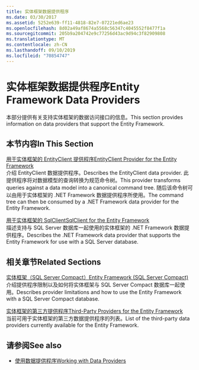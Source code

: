 ```yaml
---
title: 实体框架数据提供程序
ms.date: 03/30/2017
ms.assetid: 5252e639-ff11-4818-82e7-07221ed6ae23
ms.openlocfilehash: 8d02a49af8674a5568c56347c4045552f8477f1a
ms.sourcegitcommit: 205b9a204742e9c77256d43ac9d94c3f82909808
ms.translationtype: MT
ms.contentlocale: zh-CN
ms.lasthandoff: 09/10/2019
ms.locfileid: "70854747"
---
```

# <a name="entity-framework-data-providers"></a><span data-ttu-id="3eed7-102">实体框架数据提供程序</span><span class="sxs-lookup"><span data-stu-id="3eed7-102">Entity Framework Data Providers</span></span>
<span data-ttu-id="3eed7-103">本部分提供有关支持实体框架的数据访问接口的信息。</span><span class="sxs-lookup"><span data-stu-id="3eed7-103">This section provides information on data providers that support the Entity Framework.</span></span>  
  
## <a name="in-this-section"></a><span data-ttu-id="3eed7-104">本节内容</span><span class="sxs-lookup"><span data-stu-id="3eed7-104">In This Section</span></span>  
 [<span data-ttu-id="3eed7-105">用于实体框架的 EntityClient 提供程序</span><span class="sxs-lookup"><span data-stu-id="3eed7-105">EntityClient Provider for the Entity Framework</span></span>](entityclient-provider-for-the-entity-framework.md)  
 <span data-ttu-id="3eed7-106">介绍 EntityClient 数据提供程序。</span><span class="sxs-lookup"><span data-stu-id="3eed7-106">Describes the EntityClient data provider.</span></span> <span data-ttu-id="3eed7-107">此提供程序将对数据模型的查询转换为规范命令树。</span><span class="sxs-lookup"><span data-stu-id="3eed7-107">This provider transforms queries against a data model into a canonical command tree.</span></span> <span data-ttu-id="3eed7-108">随后该命令树可以由用于实体框架的 .NET Framework 数据提供程序所使用。</span><span class="sxs-lookup"><span data-stu-id="3eed7-108">The command tree can then be consumed by a .NET Framework data provider for the Entity Framework.</span></span>  
  
 [<span data-ttu-id="3eed7-109">用于实体框架的 SqlClient</span><span class="sxs-lookup"><span data-stu-id="3eed7-109">SqlClient for the Entity Framework</span></span>](sqlclient-for-the-entity-framework.md)  
 <span data-ttu-id="3eed7-110">描述支持与 SQL Server 数据库一起使用的实体框架的 .NET Framework 数据提供程序。</span><span class="sxs-lookup"><span data-stu-id="3eed7-110">Describes the .NET Framework data provider that supports the Entity Framework for use with a SQL Server database.</span></span>  
  
## <a name="related-sections"></a><span data-ttu-id="3eed7-111">相关章节</span><span class="sxs-lookup"><span data-stu-id="3eed7-111">Related Sections</span></span>  
 [<span data-ttu-id="3eed7-112">实体框架（SQL Server Compact）</span><span class="sxs-lookup"><span data-stu-id="3eed7-112">Entity Framework (SQL Server Compact)</span></span>](https://go.microsoft.com/fwlink/?LinkId=135638)  
 <span data-ttu-id="3eed7-113">介绍提供程序限制以及如何将实体框架与 SQL Server Compact 数据库一起使用。</span><span class="sxs-lookup"><span data-stu-id="3eed7-113">Describes provider limitations and how to use the Entity Framework with a SQL Server Compact database.</span></span>  
  
 [<span data-ttu-id="3eed7-114">实体框架的第三方提供程序</span><span class="sxs-lookup"><span data-stu-id="3eed7-114">Third-Party Providers for the Entity Framework</span></span>](https://go.microsoft.com/fwlink/?LinkId=143699)  
 <span data-ttu-id="3eed7-115">当前可用于实体框架的第三方数据提供程序的列表。</span><span class="sxs-lookup"><span data-stu-id="3eed7-115">List of the third-party data providers currently available for the Entity Framework.</span></span>  
  
## <a name="see-also"></a><span data-ttu-id="3eed7-116">请参阅</span><span class="sxs-lookup"><span data-stu-id="3eed7-116">See also</span></span>

- [<span data-ttu-id="3eed7-117">使用数据提供程序</span><span class="sxs-lookup"><span data-stu-id="3eed7-117">Working with Data Providers</span></span>](working-with-data-providers.md)
